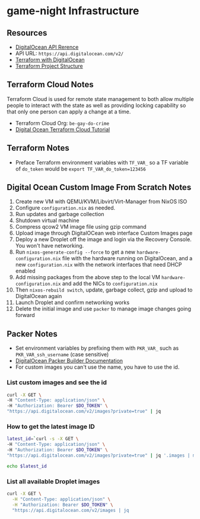 # game-night Infrastructure

## Resources

- [DigitalOcean API Rerence](https://docs.digitalocean.com/reference/api/api-reference)
- API URL: `https://api.digitalocean.com/v2/`
- [Terraform with DigitalOcean](https://www.digitalocean.com/community/tutorials/how-to-use-terraform-with-digitalocean)
- [Terraform Project Structure](https://www.digitalocean.com/community/tutorials/how-to-structure-a-terraform-project)

## Terraform Cloud Notes

Terraform Cloud is used for remote state management to both allow multiple people to interact with the state
as well as providing locking capability so that only one person can apply a change at a time.

- Terraform Cloud Org: `be-gay-do-crime`
- [Digital Ocean Terraform Cloud Tutorial](https://www.digitalocean.com/community/tutorials/how-to-use-terraform-within-your-team)

## Terraform Notes

- Preface Terraform environment variables with `TF_VAR_` so a TF variable of `do_token` would be `export TF_VAR_do_token=123456`

## Digital Ocean Custom Image From Scratch Notes

1. Create new VM with QEMU/KVM/Libvirt/Virt-Manager from NixOS ISO
2. Configure `configuration.nix` as needed.
3. Run updates and garbage collection
4. Shutdown virtual machine
5. Compress qcow2 VM image file using gzip command
6. Upload image through DigitalOCean web interface Custom Images page
7. Deploy a new Droplet off the image and login via the Recovery Console. You won't have networking.
8. Run `nixos-generate-config --force` to get a new `hardware-configuration.nix` file with the hardware running on DigitalOcean, and a new `configuration.nix` with the network interfaces that need DHCP enabled
9. Add missing packages from the above step to the local VM `hardware-configuration.nix` and add the NICs to `configuration.nix`
10. Then `nixos-rebuild switch`, update, garbage collect, gzip and upload to DigitalOcean again
11. Launch Droplet and confirm networking works
12. Delete the initial image and use `packer` to manage image changes going forward

## Packer Notes

- Set environment variables by prefixing them with `PKR_VAR_` such as `PKR_VAR_ssh_username` (case sensitive)
- [DigitalOcean Packer Builder Documentation](https://www.packer.io/plugins/builders/digitalocean)
- For custom images you can't use the name, you have to use the id.

### List custom images and see the id

```sh
curl -X GET \
-H "Content-Type: application/json" \
-H "Authorization: Bearer $DO_TOKEN" \
"https://api.digitalocean.com/v2/images?private=true" | jq
```

### How to get the latest image ID

```sh
latest_id=`curl -s -X GET \
-H "Content-Type: application/json" \
-H "Authorization: Bearer $DO_TOKEN" \
"https://api.digitalocean.com/v2/images?private=true" | jq '.images | max_by(.id) | .id'`

echo $latest_id
```

### List all available Droplet images

```sh
curl -X GET \
  -H "Content-Type: application/json" \
  -H "Authorization: Bearer $DO_TOKEN" \
  "https://api.digitalocean.com/v2/images | jq

```
